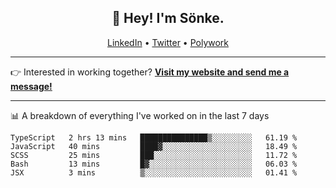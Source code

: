 <h2 align="center">👋 Hey! I'm Sönke.</h2>
<p align="center">
  <a href="https://www.linkedin.com/in/soepet/">LinkedIn</a> •
  <a href="https://twitter.com/zunkp">Twitter</a> •
  <a href="https://www.polywork.com/zunkelty">Polywork</a>
</p>

-------

<p>👉 Interested in working together? <a href="https://www.soenkep.com?utm_medium=social&utm_source=github&utm_campaign=readme"><b>Visit my website and send me a message!</b></a></p>

<!--- -------

📊 My top languages across all (public) repos

![Top Languages](https://github-readme-stats.vercel.app/api/top-langs/?username=zunkelty&show_icons=true&layout=compact&hide_title=true) --->

-------

📊 A breakdown of everything I've worked on in the last 7 days

<!--START_SECTION:waka-->
```text
TypeScript   2 hrs 13 mins   ███████████████▒░░░░░░░░░   61.19 % 
JavaScript   40 mins         ████▓░░░░░░░░░░░░░░░░░░░░   18.49 % 
SCSS         25 mins         ███░░░░░░░░░░░░░░░░░░░░░░   11.72 % 
Bash         13 mins         █▓░░░░░░░░░░░░░░░░░░░░░░░   06.03 % 
JSX          3 mins          ▒░░░░░░░░░░░░░░░░░░░░░░░░   01.41 % 
```
<!--END_SECTION:waka-->

